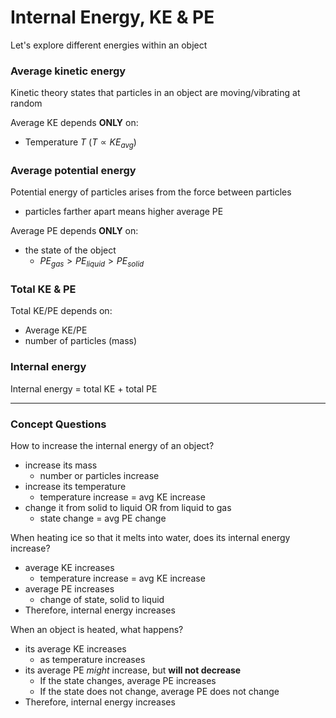 # Internal Energy, KE & PE

Let's explore different energies within an object

### Average kinetic energy
Kinetic theory states that particles in an object are moving/vibrating at random

Average KE depends **ONLY** on:
- Temperature $T$ ($T \propto KE_{avg}$)

### Average potential energy
Potential energy of particles arises from the force between particles
- particles farther apart means higher average PE

Average PE depends **ONLY** on:
- the state of the object
	- $PE_{gas} > PE_{liquid} > PE_{solid}$

### Total KE & PE
Total KE/PE depends on:
- Average KE/PE
- number of particles (mass)

### Internal energy
Internal energy = total KE + total PE

---
### Concept Questions

How to increase the internal energy of an object?
- increase its mass
	- number or particles increase
- increase its temperature
	- temperature increase = avg KE increase
- change it from solid to liquid OR from liquid to gas
	- state change = avg PE change

When heating ice so that it melts into water, does its internal energy increase?
- average KE increases
	- temperature increase = avg KE increase
- average PE increases
	- change of state, solid to liquid
- Therefore, internal energy increases

When an object is heated, what happens?
- its average KE increases
	- as temperature increases
- its average PE *might* increase, but **will not decrease**
	- If the state changes, average PE increases
	- If the state does not change, average PE does not change
- Therefore, internal energy increases